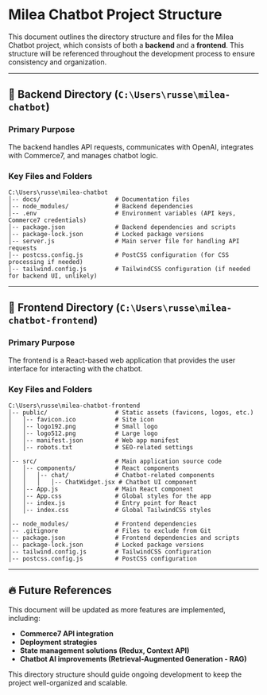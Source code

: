 # Milea Chatbot Project Structure

This document outlines the directory structure and files for the Milea Chatbot project, which consists of both a **backend** and a **frontend**. This structure will be referenced throughout the development process to ensure consistency and organization.

---

## 📂 **Backend Directory** (`C:\Users\russe\milea-chatbot`)

### **Primary Purpose**

The backend handles API requests, communicates with OpenAI, integrates with Commerce7, and manages chatbot logic.

### **Key Files and Folders**

```
C:\Users\russe\milea-chatbot
│-- docs/                     # Documentation files
│-- node_modules/             # Backend dependencies
│-- .env                      # Environment variables (API keys, Commerce7 credentials)
│-- package.json              # Backend dependencies and scripts
│-- package-lock.json         # Locked package versions
│-- server.js                 # Main server file for handling API requests
│-- postcss.config.js         # PostCSS configuration (for CSS processing if needed)
│-- tailwind.config.js        # TailwindCSS configuration (if needed for backend UI, unlikely)
```

---

## 📂 **Frontend Directory** (`C:\Users\russe\milea-chatbot-frontend`)

### **Primary Purpose**

The frontend is a React-based web application that provides the user interface for interacting with the chatbot.

### **Key Files and Folders**

```
C:\Users\russe\milea-chatbot-frontend
│-- public/                   # Static assets (favicons, logos, etc.)
│   │-- favicon.ico           # Site icon
│   │-- logo192.png           # Small logo
│   │-- logo512.png           # Large logo
│   │-- manifest.json         # Web app manifest
│   │-- robots.txt            # SEO-related settings
│
│-- src/                      # Main application source code
│   │-- components/           # React components
│   │   │-- chat/             # Chatbot-related components
│   │   │   │-- ChatWidget.jsx # Chatbot UI component
│   │-- App.js                # Main React component
│   │-- App.css               # Global styles for the app
│   │-- index.js              # Entry point for React
│   │-- index.css             # Global TailwindCSS styles
│
│-- node_modules/             # Frontend dependencies
│-- .gitignore                # Files to exclude from Git
│-- package.json              # Frontend dependencies and scripts
│-- package-lock.json         # Locked package versions
│-- tailwind.config.js        # TailwindCSS configuration
│-- postcss.config.js         # PostCSS configuration
```

---

## 🔥 **Future References**

This document will be updated as more features are implemented, including:

- **Commerce7 API integration**
- **Deployment strategies**
- **State management solutions (Redux, Context API)**
- **Chatbot AI improvements (Retrieval-Augmented Generation - RAG)**

This directory structure should guide ongoing development to keep the project well-organized and scalable.

